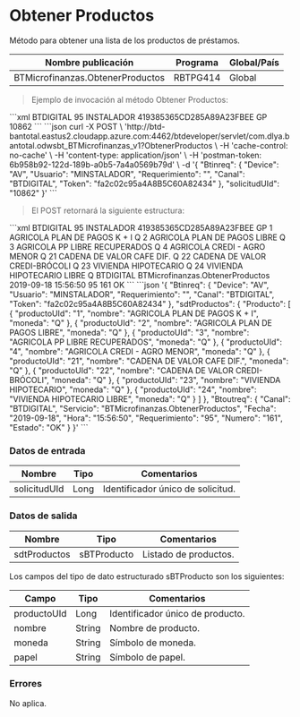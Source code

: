 # Obtener Productos 

Método para obtener una lista de los productos de préstamos. 

Nombre publicación | Programa | Global/País 
--------- | ----------- | ----------- 
BTMicrofinanzas.ObtenerProductos | RBTPG414 | Global 

> Ejemplo de invocación al método Obtener Productos: 

<code-group> 
<code-block title="XML" active> 
```xml 
<soapenv:Envelope xmlns:soapenv="http://schemas.xmlsoap.org/soap/envelope/" xmlns:bts="http://uy.com.dlya.bantotal/BTSOA/"> 
   <soapenv:Header/> 
   <soapenv:Body> 
      <bts:BTMicrofinanzas.ObtenerProductos> 
         <bts:Btinreq> 
            <bts:Canal>BTDIGITAL</bts:Canal> 
            <bts:Requerimiento>95</bts:Requerimiento> 
            <bts:Usuario>INSTALADOR</bts:Usuario> 
            <bts:Token>419385365CD285A89A23FBEE</bts:Token> 
            <bts:Device>GP</bts:Device> 
         </bts:Btinreq> 
         <bts:solicitudUId>10862</bts:solicitudUId> 
      </bts:BTMicrofinanzas.ObtenerProductos> 
   </soapenv:Body> 
</soapenv:Envelope> 
``` 
</code-block> 

<code-block title="JSON"> 
```json 
curl -X POST \ 
  'http://btd-bantotal.eastus2.cloudapp.azure.com:4462/btdeveloper/servlet/com.dlya.bantotal.odwsbt_BTMicrofinanzas_v1?ObtenerProductos \ 
  -H 'cache-control: no-cache' \ 
  -H 'content-type: application/json' \ 
  -H 'postman-token: 6b958b92-122d-189b-a0b5-7a4a0569b79d' \ 
  -d '{ 
	"Btinreq": { 
		"Device": "AV", 
		"Usuario": "MINSTALADOR", 
		"Requerimiento": "", 
		"Canal": "BTDIGITAL", 
		"Token": "fa2c02c95a4A8B5C60A82434" 
	}, 
        "solicitudUId": "10862" 
}' 
``` 
</code-block> 
</code-group> 

> El POST retornará la siguiente estructura: 

<code-group> 
<code-block title="XML" active> 
```xml 
<SOAP-ENV:Envelope xmlns:SOAP-ENV="http://schemas.xmlsoap.org/soap/envelope/" xmlns:xsd="http://www.w3.org/2001/XMLSchema" xmlns:SOAP-ENC="http://schemas.xmlsoap.org/soap/encoding/" xmlns:xsi="http://www.w3.org/2001/XMLSchema-instance"> 
   <SOAP-ENV:Body> 
      <BTMicrofinanzas.ObtenerProductosResponse> 
         <Btinreq> 
            <Canal>BTDIGITAL</Canal> 
            <Requerimiento>95</Requerimiento> 
            <Usuario>INSTALADOR</Usuario> 
            <Token>419385365CD285A89A23FBEE</Token> 
            <Device>GP</Device> 
         </Btinreq> 
         <sdtProductos> 
            <Producto> 
               <productoUId>1</productoUId> 
               <nombre>AGRICOLA PLAN DE PAGOS K + I</nombre> 
               <moneda>Q</moneda> 
               <papel/> 
            </Producto> 
            <Producto> 
               <productoUId>2</productoUId> 
               <nombre>AGRICOLA PLAN DE PAGOS LIBRE</nombre> 
               <moneda>Q</moneda> 
               <papel/> 
            </Producto> 
            <Producto> 
               <productoUId>3</productoUId> 
               <nombre>AGRICOLA PP LIBRE RECUPERADOS</nombre> 
               <moneda>Q</moneda> 
               <papel/> 
            </Producto> 
            <Producto> 
               <productoUId>4</productoUId> 
               <nombre>AGRICOLA CREDI - AGRO MENOR</nombre> 
               <moneda>Q</moneda> 
               <papel/> 
            </Producto> 
            <Producto> 
               <productoUId>21</productoUId> 
               <nombre>CADENA DE VALOR CAFE DIF.</nombre> 
               <moneda>Q</moneda> 
               <papel/> 
            </Producto> 
            <Producto> 
               <productoUId>22</productoUId> 
               <nombre>CADENA DE VALOR CREDI-BRÓCOLI</nombre> 
               <moneda>Q</moneda> 
               <papel/> 
            </Producto> 
            <Producto> 
               <productoUId>23</productoUId> 
               <nombre>VIVIENDA HIPOTECARIO</nombre> 
               <moneda>Q</moneda> 
               <papel/> 
            </Producto> 
            <Producto> 
               <productoUId>24</productoUId> 
               <nombre>VIVIENDA HIPOTECARIO LIBRE</nombre> 
               <moneda>Q</moneda> 
               <papel/> 
            </Producto> 
         </sdtProductos> 
         <Erroresnegocio></Erroresnegocio> 
         <Btoutreq> 
            <Canal>BTDIGITAL</Canal> 
            <Servicio>BTMicrofinanzas.ObtenerProductos</Servicio> 
            <Fecha>2019-09-18</Fecha> 
            <Hora>15:56:50</Hora> 
            <Requerimiento>95</Requerimiento> 
            <Numero>161</Numero> 
            <Estado>OK</Estado> 
         </Btoutreq> 
      </BTMicrofinanzas.ObtenerProductosResponse> 
   </SOAP-ENV:Body> 
</SOAP-ENV:Envelope> 
``` 
</code-block> 

<code-block title="JSON"> 
```json 
'{ 
	"Btinreq": { 
		"Device": "AV", 
		"Usuario": "MINSTALADOR", 
		"Requerimiento": "", 
		"Canal": "BTDIGITAL", 
		"Token": "fa2c02c95a4A8B5C60A82434" 
	}, 
        "sdtProductos": { 
          "Producto": [ 
            { 
              "productoUId": "1", 
              "nombre": "AGRICOLA PLAN DE PAGOS K + I", 
              "moneda": "Q" 
            }, 
            { 
              "productoUId": "2", 
              "nombre": "AGRICOLA PLAN DE PAGOS LIBRE", 
              "moneda": "Q" 
            }, 
            { 
              "productoUId": "3", 
              "nombre": "AGRICOLA PP LIBRE RECUPERADOS", 
              "moneda": "Q" 
            }, 
            { 
              "productoUId": "4", 
              "nombre": "AGRICOLA CREDI - AGRO MENOR", 
              "moneda": "Q" 
            }, 
            { 
              "productoUId": "21", 
              "nombre": "CADENA DE VALOR CAFE DIF.", 
              "moneda": "Q" 
            }, 
            { 
              "productoUId": "22", 
              "nombre": "CADENA DE VALOR CREDI-BRÓCOLI", 
              "moneda": "Q" 
            }, 
            { 
              "productoUId": "23", 
              "nombre": "VIVIENDA HIPOTECARIO", 
              "moneda": "Q" 
            }, 
            { 
              "productoUId": "24", 
              "nombre": "VIVIENDA HIPOTECARIO LIBRE", 
              "moneda": "Q" 
            } 
          ] 
        }, 
        "Btoutreq": { 
          "Canal": "BTDIGITAL", 
          "Servicio": "BTMicrofinanzas.ObtenerProductos", 
          "Fecha": "2019-09-18", 
          "Hora": "15:56:50", 
          "Requerimiento": "95", 
          "Numero": "161", 
          "Estado": "OK" 
        } 
}' 
``` 
</code-block> 
</code-group> 

### Datos de entrada 

Nombre | Tipo | Comentarios 
--------- | ----------- | ----------- 
solicitudUId | Long | Identificador único de solicitud. 

### Datos de salida 

Nombre | Tipo | Comentarios 
--------- | ----------- | ----------- 
sdtProductos | sBTProducto | Listado de productos. 

Los campos del tipo de dato estructurado sBTProducto son los siguientes: 

Campo | Tipo | Comentarios 
--------- | ----------- | ----------- 
productoUId | Long | Identificador único de producto. 
nombre | String | Nombre de producto. 
moneda | String | Símbolo de moneda. 
papel | String | Símbolo de papel. 

### Errores 

No aplica. 

 
